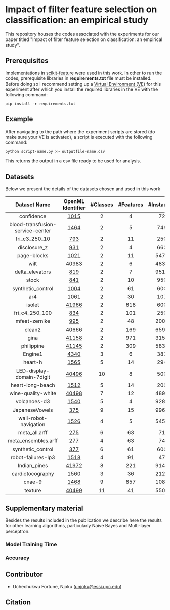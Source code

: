 # Impact of filter feature selection on classification: an empirical study
This repository houses the codes associated with the experiments for our paper titled "Impact of filter feature selection on classification: an empirical study".

## Prerequisites
Implementations in [scikit-feature](https://jundongl.github.io/scikit-feature/index.html) were used in this work. In other to run the codes, prerequisite libraries in **requirements.txt** file must be installed. Before doing so I recommend setting up a [Virtual Environment (VE)](https://docs.python.org/3/library/venv.html) for this experiment after which you install the required libraries in the VE with the following command:
```
pip install -r requirements.txt
```
## Example
After navigating to the path where the experiment scripts are stored (do make sure your VE is activated), a script is executed with the following command:
```
python script-name.py >> outputfile-name.csv
```
This returns the output in a csv file ready to be used for analysis.


## Datasets

Below we present the details of the datasets chosen and used in this work

|           Dataset Name           | OpenML Identifier | #Classes | #Features | #Instances | Class Balance | Factor |
|:--------------------------------:|:-----------------:|:--------:|:---------:|:----------:|:-------------:|:------:|
|            confidence            |        [1015](https://www.openml.org/d/1015)       |     2    |     4     |     72     |     0.055     |  0000  |
| blood-transfusion-service-center |        [1464](https://www.openml.org/d/1464)       |     2    |     5     |     748    |     0.0067    |  0000  |
|           fri_c3_250_10          |        [793](https://www.openml.org/d/793)        |     2    |     11    |     250    |     0.9954    |  0001  |
|           disclosure_z           |        [931](https://www.openml.org/d/931)        |     2    |     4     |     662    |     0.9981    |  0001  |
|            page-blocks           |        [1021](https://www.openml.org/d/1021)       |     2    |     11    |    5473    |     0.4763    |  0010  |
| wilt                             |       [40983](https://www.openml.org/d/40983)       |     2    |     6     |    4839    |     0.3029    |  0010  |
|            delta_elevators       |        [819](https://www.openml.org/d/819)        |     2    |     7     |    9517    |       1       |  0011  |
|               stock              |        [841](https://www.openml.org/d/841)        |     2    |     10    |     950    |     0.9995    |  0011  |
|           synthetic_control      |        [1004](https://www.openml.org/d/1004)       |     2    |     61    |     600    |     0.6500    |  0100  |
|                  ar4             |        [1061](https://www.openml.org/d/1061)       |     2    |     30    |     107    |     0.6950    |  0100  |
|                isolet            |       [41966](https://www.openml.org/d/41966)       |     2    |    618    |     600    |       1       |  0101  |
|            fri_c4_250_100        |        [834](https://www.openml.org/d/834)        |     2    |    101    |     250    |     0.9896    |  0101  |
|           mfeat-zernike          |        [995](https://www.openml.org/d/995)        |     2    |     48    |    2000    |     0.4690    |  0110  |
|                clean2            |       [40666](https://www.openml.org/d/40666)       |     2    |    169    |    6598    |     0.6201    |  0110  |
|                 gina             |       [41158](https://www.openml.org/d/41158)       |     2    |    971    |    3153    |     0.9998    |  0111  |
|            philippine            |       [41145](https://www.openml.org/d/41145)       |     2    |    309    |    5832    |       1       |  0111  |
|              Engine1             |        [4340](https://www.openml.org/d/4340)       |     3    |     6     |     383    |     0.5905    |  1000  |
|              heart-h             |        [1565](https://www.openml.org/d/1565)       |     5    |     14    |     294    |     0.7065    |  1000  |
|     LED-display-domain-7digit    |       [40496](https://www.openml.org/d/40496)       |    10    |     8     |     500    |     0.9971    |  1001  |
|         heart-long-beach         |        [1512](https://www.openml.org/d/1512)       |     5    |     14    |     200    |     0.9365    |  1001  |
|        wine-quality-white        |       [40498](https://www.openml.org/d/40498)       |     7    |     12    |    4898    |     0.6632    |  1010  |
|           volcanoes-d3           |        [1540](https://www.openml.org/d/1540)       |     5    |     4     |    9285    |     0.1761    |  1010  |
|          JapaneseVowels          |        [375](https://www.openml.org/d/375)        |     9    |     15    |    9961    |     0.9881    |  1011  |
|       wall-robot-navigation      |        [1526](https://www.openml.org/d/1526)       |     4    |     5     |    5456    |     0.8573    |  1011  |
|           meta_all.arff          |        [275](https://www.openml.org/d/275)        |     6    |     63    |     71     |     0.6913    |  1100  |
|        meta_ensembles.arff       |        [277](https://www.openml.org/d/277)        |     4    |     63    |     74     |     0.7719    |  1100  |
|         synthetic_control        |        [377](https://www.openml.org/d/377)        |     6    |     61    |     600    |       1       |  1101  |
|        robot-failures-lp3        |        [1518](https://www.openml.org/d/1518)       |     4    |     91    |     47     |     0.9102    |  1101  |
|           Indian_pines           |       [41972](https://www.openml.org/d/41972)       |     8    |    221    |    9144    |     0.6941    |  1110  |
|         cardiotocography         |        [1560](https://www.openml.org/d/1560)       |     3    |     36    |    2126    |     0.614     |  1110  |
|              cnae-9              |        [1468](https://www.openml.org/d/1468)       |     9    |    857    |    1080    |       1       |  1111  |
|              texture             |       [40499](https://www.openml.org/d/40499)       |    11    |     41    |    5500    |       1       |  1111  |

## Supplementary material
Besides the results included in the publication we describe here the results for other learning algorithms, particularly Naive Bayes and Multi-layer perceptron.
### Model Training Time
### Accuracy
## Contributor
- Uchechukwu Fortune, Njoku (unjoku@essi.upc.edu)

## Citation
